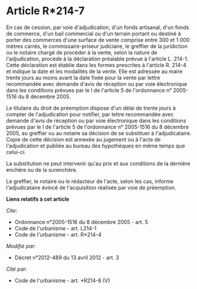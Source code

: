 # Article R*214-7

En cas de cession, par voie d'adjudication, d'un fonds artisanal, d'un fonds de commerce, d'un bail commercial ou d'un
terrain portant ou destiné à porter des commerces d'une surface de vente comprise entre 300 et 1 000 mètres carrés, le
commissaire-priseur judiciaire, le greffier de la juridiction ou le notaire chargé de procéder à la vente, selon la nature de
l'adjudication, procède à la déclaration préalable prévue à l'article L. 214-1. Cette déclaration est établie dans les formes
prescrites à l'article R. 214-4 et indique la date et les modalités de la vente. Elle est adressée au maire trente jours au
moins avant la date fixée pour la vente par lettre recommandée avec demande d'avis de réception ou par voie électronique dans
les conditions prévues par le I de l'article 5 de l'ordonnance n° 2005-1516 du 8 décembre 2005. 

Le titulaire du droit de préemption dispose d'un délai de trente jours à compter de l'adjudication pour notifier, par lettre
recommandée avec demande d'avis de réception ou par voie électronique dans les conditions prévues par le I de l'article 5 de
l'ordonnance n° 2005-1516 du 8 décembre 2005, au greffier ou au notaire sa décision de se substituer à l'adjudicataire. Copie
de cette décision est annexée au jugement ou à l'acte de l'adjudication et publiée au bureau des hypothèques en même temps
que celui-ci. 

La substitution ne peut intervenir qu'au prix et aux conditions de la dernière enchère ou de la surenchère. 

Le greffier, le notaire ou le rédacteur de l'acte, selon les cas, informe l'adjudicataire évincé de l'acquisition réalisée
par voie de préemption.

**Liens relatifs à cet article**

_Cite_:

  - Ordonnance n°2005-1516 du 8 décembre 2005 - art. 5
  - Code de l'urbanisme - art. L214-1
  - Code de l'urbanisme - art. R*214-4

_Modifié par_:

  - Décret n°2012-489 du 13 avril 2012 - art. 3

_Cité par_:

  - Code de l'urbanisme - art. *R214-8 (V)
